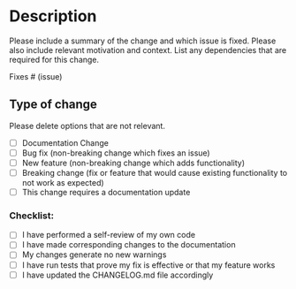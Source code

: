# Description

Please include a summary of the change and which issue is fixed. Please also include relevant motivation and context. List any dependencies that are required for this change.

Fixes # (issue)

## Type of change

Please delete options that are not relevant.

- [ ] Documentation Change
- [ ] Bug fix (non-breaking change which fixes an issue)
- [ ] New feature (non-breaking change which adds functionality)
- [ ] Breaking change (fix or feature that would cause existing functionality to not work as expected)
- [ ] This change requires a documentation update

### Checklist:

- [ ] I have performed a self-review of my own code
- [ ] I have made corresponding changes to the documentation
- [ ] My changes generate no new warnings
- [ ] I have run tests that prove my fix is effective or that my feature works
- [ ] I have updated the CHANGELOG.md file accordingly